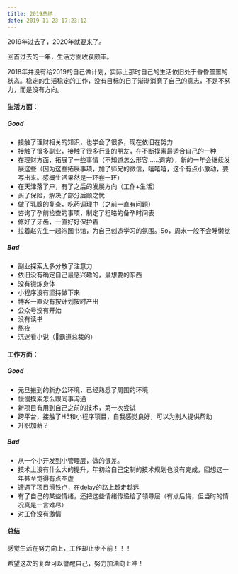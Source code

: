```yaml
---
title: 2019总结
date: 2019-11-23 17:23:12
---
```


2019年过去了，2020年就要来了。

回首过去的一年，生活方面收获颇丰。

<!-- more -->

2018年并没有给2019的自己做计划，实际上那时自己的生活依旧处于昏昏噩噩的状态。稳定的生活稳定的工作，没有目标的日子渐渐消磨了自己的意志，不是不努力，而是没有方向。

#### 生活方面：

##### Good
* 接触了理财相关的知识，也学会了很多，现在依旧在努力
* 接触了很多副业，接触了很多行业的朋友，在不断摸索最适合自己的一种
* 在理财方面，拓展了一些事情（不知道怎么形容……词穷），新的一年会继续发展这些（因为这些拓展事项，加了师兄的微信，嘻嘻嘻，这个有点小激动，要写出来。感概生活果然是一环套一环）
* 在天津落了户，有了之后的发展方向（工作+生活）
* 买了保险，解决了部分后顾之忧
* 做了乳腺的复查，吃药调理中（之前一直有问题）
* 咨询了孕前检查的事项，制定了粗略的备孕时间表
* 修好了牙齿，一直好好保护着
* 拉着赵先生一起泡图书馆，为自己创造学习的氛围。So，周末一般不会睡懒觉

##### Bad
* 副业探索太多分散了注意力
* 依旧没有确定自己最感兴趣的，最想要的东西
* 没有锻炼身体
* 小程序没有坚持做下来
* 博客一直没有按计划按时产出
* 公众号没有开始
* 没有读书
* 熬夜
* 沉迷看小说（🤭霸道总裁的）

#### 工作方面：

##### Good
* 元旦搬到的新办公环境，已经熟悉了周围的环境
* 慢慢摸索怎么跟同事沟通
* 新项目有用到自己之前的技术，第一次尝试
* 跨平台，接触了H5和小程序项目，自我感觉良好，可以为别人提供帮助
* 升职加薪？

##### Bad
* 从一个小开发到小管理层，做的很差。
* 技术上没有什么大的提升，年初给自己定制的技术规划也没有完成，回想这一年甚至觉得有点空虚
* 遭遇了项目滑铁卢，在delay的路上越走越远
* 有了自己的某些情绪，还把这些情绪传递给了领导层（有点后悔，但当时的情况真是一言难尽）
* 对工作没有激情


#### 总结

感觉生活在努力向上，工作却止步不前！！！

希望这次的复盘可以警醒自己，努力加油向上冲！




